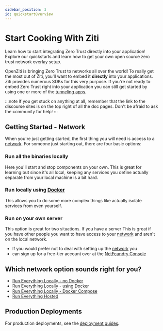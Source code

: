 ```yaml
---
sidebar_position: 3
id: quickstartOverview
---
```

# Start Cooking With Ziti

Learn how to start integrating Zero Trust directly into your application! Explore our quickstarts and learn how to
get your own open source zero trust network overlay setup.

OpenZiti is bringing Zero Trust to networks all over the world! To really get the most out of Ziti, you'll want to embed
it **directly** into your applications. Ziti provides numerous SDKs for this very purpose. If you're not ready to embed
Zero Trust right into your application you can still get started by using one or more of the
[tunneling apps](/learn/core-concepts/clients/choose.mdx).

:::note
If you get stuck on anything at all, remember that the link to the discourse sites is on the top right of all the doc
pages. Don't be afraid to ask the community for help!
:::

## Getting Started - Network

When you're just getting started, the first thing you will need is access to a
[network](/learn/introduction/index.mdx). For someone just starting out, there are four basic options:

### Run all the binaries locally

Here you'll start and stop components on your own. This is great for learning but since it's all local, keeping any
services you define actually separate from your local machine is a bit hard.

### Run locally using [Docker](https://www.docker.com)

This allows you to do some more complex things like actually isolate services from even yourself.

### Run on your own server

This option is great for two situations. If you have a server This is great if you have other people you want to have
access to your [network](/learn/introduction/index.mdx) and aren't on the local network.

* If you would prefer not to deal with setting up the [network](/learn/introduction/index.mdx) you
* can sign up for a free-tier account over at the [NetFoundry Console](https://nfconsole.io/signup)

## Which network option sounds right for you?

* [Run Everything Locally - no Docker](./network/local-no-docker.md)
* [Run Everything Locally - using Docker](./network/local-with-docker.md)
* [Run Everything Locally - Docker Compose](./network/local-docker-compose.md)
* [Run Everything Hosted](./network/hosted.md)

## Production Deployments

For production deployments, see the [deployment guides](/docs/category/deployments).